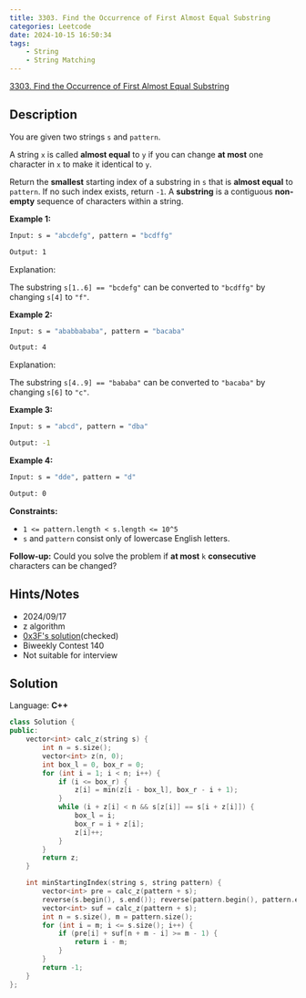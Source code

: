 ```yaml
---
title: 3303. Find the Occurrence of First Almost Equal Substring
categories: Leetcode
date: 2024-10-15 16:50:34
tags:
    - String
    - String Matching
---
```


[3303. Find the Occurrence of First Almost Equal Substring](https://leetcode.com/problems/find-the-occurrence-of-first-almost-equal-substring/description/)

## Description

You are given two strings `s` and `pattern`.

A string `x` is called **almost equal**  to `y` if you can change **at most**  one character in `x` to make it identical to `y`.

Return the **smallest**  starting index of a substring in `s` that is **almost equal**  to `pattern`. If no such index exists, return `-1`.
A **substring**  is a contiguous <b>non-empty</b> sequence of characters within a string.

**Example 1:**

```bash
Input: s = "abcdefg", pattern = "bcdffg"

Output: 1
```

Explanation:

The substring `s[1..6] == "bcdefg"` can be converted to `"bcdffg"` by changing `s[4]` to `"f"`.

**Example 2:**

```bash
Input: s = "ababbababa", pattern = "bacaba"

Output: 4
```

Explanation:

The substring `s[4..9] == "bababa"` can be converted to `"bacaba"` by changing `s[6]` to `"c"`.

**Example 3:**

```bash
Input: s = "abcd", pattern = "dba"

Output: -1
```

**Example 4:**

```bash
Input: s = "dde", pattern = "d"

Output: 0
```

**Constraints:**

- `1 <= pattern.length < s.length <= 10^5`
- `s` and `pattern` consist only of lowercase English letters.

**Follow-up:**  Could you solve the problem if **at most**  `k` **consecutive**  characters can be changed?

## Hints/Notes

- 2024/09/17
- z algorithm
- [0x3F's solution](https://leetcode.cn/problems/find-the-occurrence-of-first-almost-equal-substring/solutions/2934098/qian-hou-zhui-fen-jie-z-shu-zu-pythonjav-0est/)(checked)
- Biweekly Contest 140
- Not suitable for interview

## Solution

Language: **C++**

```C++
class Solution {
public:
    vector<int> calc_z(string s) {
        int n = s.size();
        vector<int> z(n, 0);
        int box_l = 0, box_r = 0;
        for (int i = 1; i < n; i++) {
            if (i <= box_r) {
                z[i] = min(z[i - box_l], box_r - i + 1);
            }
            while (i + z[i] < n && s[z[i]] == s[i + z[i]]) {
                box_l = i;
                box_r = i + z[i];
                z[i]++;
            }
        }
        return z;
    }

    int minStartingIndex(string s, string pattern) {
        vector<int> pre = calc_z(pattern + s);
        reverse(s.begin(), s.end()); reverse(pattern.begin(), pattern.end());
        vector<int> suf = calc_z(pattern + s);
        int n = s.size(), m = pattern.size();
        for (int i = m; i <= s.size(); i++) {
            if (pre[i] + suf[n + m - i] >= m - 1) {
                return i - m;
            }
        }
        return -1;
    }
};
```
